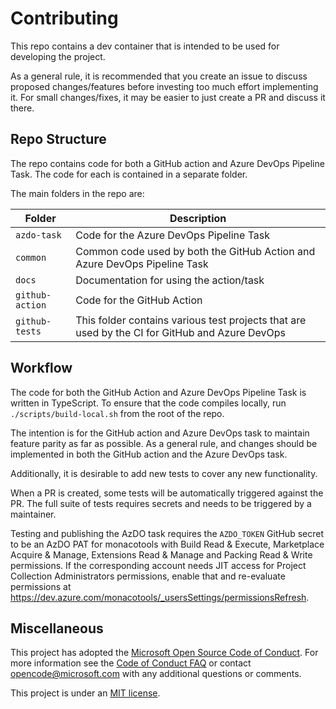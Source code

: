 # Contributing

This repo contains a dev container that is intended to be used for developing the project.

As a general rule, it is recommended that you create an issue to discuss proposed changes/features before investing too much effort implementing it. For small changes/fixes, it may be easier to just create a PR and discuss it there.

## Repo Structure

The repo contains code for both a GitHub action and Azure DevOps Pipeline Task.
The code for each is contained in a separate folder.

The main folders in the repo are:

| Folder          | Description                                                                                    |
| --------------- | ---------------------------------------------------------------------------------------------- |
| `azdo-task`     | Code for the Azure DevOps Pipeline Task                                                        |
| `common`        | Common code used by both the GitHub Action and Azure DevOps Pipeline Task                      |
| `docs`          | Documentation for using the action/task                                                        |
| `github-action` | Code for the GitHub Action                                                                     |
| `github-tests`  | This folder contains various test projects that are used by the CI for GitHub and Azure DevOps |


## Workflow

The code for both the GitHub Action and Azure DevOps Pipeline Task is written in TypeScript. To ensure that the code compiles locally, run `./scripts/build-local.sh` from the root of the repo.

The intention is for the GitHub action and Azure DevOps task to maintain feature parity as far as possible. As a general rule, and changes should be implemented in both the GitHub action and the Azure DevOps task.

Additionally, it is desirable to add new tests to cover any new functionality.

When a PR is created, some tests will be automatically triggered against the PR. The full suite of tests requires secrets and needs to be triggered by a maintainer.

Testing and publishing the AzDO task requires the `AZDO_TOKEN` GitHub secret to be an AzDO PAT for monacotools with Build Read & Execute, Marketplace Acquire & Manage, Extensions Read & Manage and Packing Read & Write permissions. If the corresponding account needs JIT access for Project Collection Administrators permissions, enable that and re-evaluate permissions at https://dev.azure.com/monacotools/_usersSettings/permissionsRefresh.

## Miscellaneous

This project has adopted the [Microsoft Open Source Code of Conduct](https://opensource.microsoft.com/codeofconduct/).
For more information see the [Code of Conduct FAQ](https://opensource.microsoft.com/codeofconduct/faq/) or
contact [opencode@microsoft.com](mailto:opencode@microsoft.com) with any additional questions or comments.

This project is under an [MIT license](LICENSE.txt).
